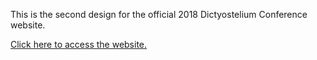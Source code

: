 This is the second design for the official 2018 Dictyostelium Conference website.

[Click here to access the website.](https://dictybase-playground.github.io/dictyconference2)
